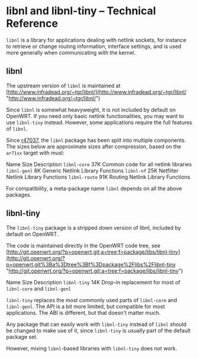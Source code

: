 # libnl and libnl-tiny – Technical Reference

`libnl` is a library for applications dealing with netlink sockets, for instance to retrieve or change routing information, interface settings, and is used more generally when communicating with the kernel.

## libnl

The upstream version of `libnl` is maintained at [http://www.infradead.org/~tgr/libnl/](http://www.infradead.org/~tgr/libnl/ "http://www.infradead.org/~tgr/libnl/")

Since `libnl` is somewhat heavyweight, it is not included by default on OpenWRT. If you need only basic netlink functionalities, you may want to use `libnl-tiny` instead. However, some applications require the full features of `libnl`.

Since [r47037](https://dev.openwrt.org/changeset/47037 "https://dev.openwrt.org/changeset/47037"), the `libnl` package has been split into multiple components. The sizes below are approximate sizes after compression, based on the `ar71xx` target with musl:

Name Size Description `libnl-core` 37K Common code for all netlink libraries `libnl-genl` 8K Generic Netlink Library Functions `libnl-nf` 25K Netfilter Netlink Library Functions `libnl-route` 91K Routing Netlink Library Functions

For compatibility, a meta-package name `libnl` depends on all the above packages.

## libnl-tiny

The `libnl-tiny` package is a stripped down version of libnl, included by default on OpenWRT.

The code is maintained directly in the OpenWRT code tree, see [http://git.openwrt.org/?p=openwrt.git;a=tree;f=package/libs/libnl-tiny](http://git.openwrt.org/?p=openwrt.git%3Ba%3Dtree%3Bf%3Dpackage%2Flibs%2Flibnl-tiny "http://git.openwrt.org/?p=openwrt.git;a=tree;f=package/libs/libnl-tiny")

Name Size Description `libnl-tiny` 14K Drop-in replacement for most of `libnl-core` and `libnl-genl`

`libnl-tiny` replaces the most commonly used parts of `libnl-core` and `libnl-genl`. The API is a bit more limited, but compatible for most applications. The ABI is different, but that doesn't matter much.

Any package that can easily work with `libnl-tiny` instead of `libnl` should be changed to make use of it, since `libnl-tiny` is usually part of the default package set.

However, mixing `libnl`-based libraries with `libnl-tiny` does not work.

